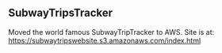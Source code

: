 ## SubwayTripsTracker

Moved the world famous SubwayTripTracker to AWS. Site is at: https://subwaytripswebsite.s3.amazonaws.com/index.html

